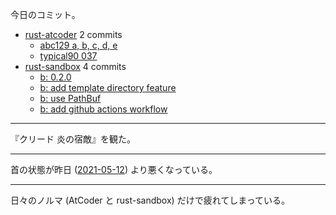 今日のコミット。

- [rust-atcoder](https://github.com/bouzuya/rust-atcoder) 2 commits
  - [abc129 a, b, c, d, e](https://github.com/bouzuya/rust-atcoder/commit/00819ad861f47e4a5a2b6df897dd295bca621190)
  - [typical90 037](https://github.com/bouzuya/rust-atcoder/commit/0470ff334189d6343cc80eac9fef5f2fbfe22351)
- [rust-sandbox](https://github.com/bouzuya/rust-sandbox) 4 commits
  - [b: 0.2.0](https://github.com/bouzuya/rust-sandbox/commit/8973b1a7f6a21c672b6d67da65b4fee435c54c27)
  - [b: add template directory feature](https://github.com/bouzuya/rust-sandbox/commit/165ee7fda6bcc4870453d7ef3fd4397e9cda3dc0)
  - [b: use PathBuf](https://github.com/bouzuya/rust-sandbox/commit/4df5ea76607561d53acd6055b19665fea2ec8d41)
  - [b: add github actions workflow](https://github.com/bouzuya/rust-sandbox/commit/c57c7e3ca4da602c57e4bad7e9bbe860cc83b321)

---

『クリード 炎の宿敵』を観た。

---

首の状態が昨日 ([2021-05-12]) より悪くなっている。

---

日々のノルマ (AtCoder と rust-sandbox) だけで疲れてしまっている。

[2021-05-12]: https://blog.bouzuya.net/2021/05/12/
